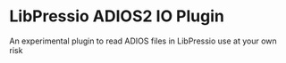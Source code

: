 # LibPressio ADIOS2 IO Plugin

An experimental plugin to read ADIOS files in LibPressio use at your own risk
